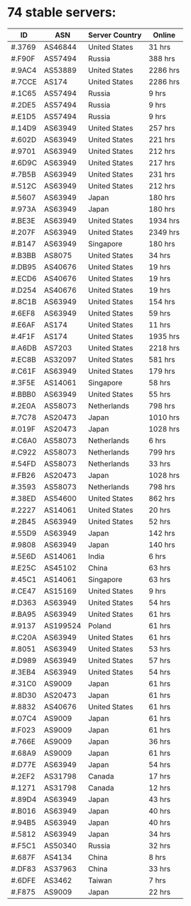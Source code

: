 # 74 stable servers:

| ID | ASN | Server Country | Online |
| ------ | ------ | ------ | ------ |
| #.3769 | AS46844 | United States | 31 hrs |
| #.F90F | AS57494 | Russia | 388 hrs |
| #.9AC4 | AS53889 | United States | 2286 hrs |
| #.7CCE | AS174 | United States | 2286 hrs |
| #.1C65 | AS57494 | Russia | 9 hrs |
| #.2DE5 | AS57494 | Russia | 9 hrs |
| #.E1D5 | AS57494 | Russia | 9 hrs |
| #.14D9 | AS63949 | United States | 257 hrs |
| #.602D | AS63949 | United States | 221 hrs |
| #.9701 | AS63949 | United States | 212 hrs |
| #.6D9C | AS63949 | United States | 217 hrs |
| #.7B5B | AS63949 | United States | 231 hrs |
| #.512C | AS63949 | United States | 212 hrs |
| #.5607 | AS63949 | Japan | 180 hrs |
| #.973A | AS63949 | Japan | 180 hrs |
| #.BE3E | AS63949 | United States | 1934 hrs |
| #.207F | AS63949 | United States | 2349 hrs |
| #.B147 | AS63949 | Singapore | 180 hrs |
| #.B3BB | AS8075 | United States | 34 hrs |
| #.DB95 | AS40676 | United States | 19 hrs |
| #.ECD6 | AS40676 | United States | 19 hrs |
| #.D254 | AS40676 | United States | 19 hrs |
| #.8C1B | AS63949 | United States | 154 hrs |
| #.6EF8 | AS63949 | United States | 59 hrs |
| #.E6AF | AS174 | United States | 11 hrs |
| #.4F1F | AS174 | United States | 1935 hrs |
| #.A6DB | AS7203 | United States | 2218 hrs |
| #.EC8B | AS32097 | United States | 581 hrs |
| #.C61F | AS63949 | United States | 179 hrs |
| #.3F5E | AS14061 | Singapore | 58 hrs |
| #.BBB0 | AS63949 | United States | 55 hrs |
| #.2E0A | AS58073 | Netherlands | 798 hrs |
| #.7C78 | AS20473 | Japan | 1010 hrs |
| #.019F | AS20473 | Japan | 1028 hrs |
| #.C6A0 | AS58073 | Netherlands | 6 hrs |
| #.C922 | AS58073 | Netherlands | 799 hrs |
| #.54FD | AS58073 | Netherlands | 33 hrs |
| #.FB26 | AS20473 | Japan | 1028 hrs |
| #.3593 | AS58073 | Netherlands | 798 hrs |
| #.38ED | AS54600 | United States | 862 hrs |
| #.2227 | AS14061 | United States | 20 hrs |
| #.2B45 | AS63949 | United States | 52 hrs |
| #.55D9 | AS63949 | Japan | 142 hrs |
| #.9808 | AS63949 | Japan | 140 hrs |
| #.5E6D | AS14061 | India | 6 hrs |
| #.E25C | AS45102 | China | 63 hrs |
| #.45C1 | AS14061 | Singapore | 63 hrs |
| #.CE47 | AS15169 | United States | 9 hrs |
| #.D363 | AS63949 | United States | 54 hrs |
| #.BA95 | AS63949 | United States | 61 hrs |
| #.9137 | AS199524 | Poland | 61 hrs |
| #.C20A | AS63949 | United States | 61 hrs |
| #.8051 | AS63949 | United States | 53 hrs |
| #.D989 | AS63949 | United States | 57 hrs |
| #.3EB4 | AS63949 | United States | 54 hrs |
| #.31C0 | AS9009 | Japan | 61 hrs |
| #.8D30 | AS20473 | Japan | 61 hrs |
| #.8832 | AS40676 | United States | 61 hrs |
| #.07C4 | AS9009 | Japan | 61 hrs |
| #.F023 | AS9009 | Japan | 61 hrs |
| #.766E | AS9009 | Japan | 36 hrs |
| #.68A9 | AS9009 | Japan | 61 hrs |
| #.D77E | AS63949 | Japan | 54 hrs |
| #.2EF2 | AS31798 | Canada | 17 hrs |
| #.1271 | AS31798 | Canada | 12 hrs |
| #.89D4 | AS63949 | Japan | 43 hrs |
| #.B016 | AS63949 | Japan | 40 hrs |
| #.94B5 | AS63949 | Japan | 40 hrs |
| #.5812 | AS63949 | Japan | 34 hrs |
| #.F5C1 | AS50340 | Russia | 32 hrs |
| #.687F | AS4134 | China | 8 hrs |
| #.DF83 | AS37963 | China | 33 hrs |
| #.6DFE | AS3462 | Taiwan | 7 hrs |
| #.F875 | AS9009 | Japan | 22 hrs |

